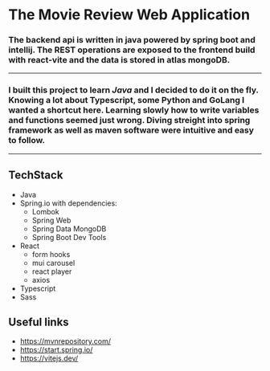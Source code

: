 # The Movie Review Web Application

### The backend api is written in java powered by spring boot and intellij. The REST operations are exposed to the frontend build with react-vite and the data is stored in atlas mongoDB.
---
### I built this project to learn ***Java*** and I decided to do it on the fly. Knowing a lot about Typescript, some Python and GoLang I wanted a shortcut here. Learning slowly how to write variables and functions seemed just wrong. Diving streight into spring framework as well as maven software were intuitive and easy to follow.
---

## TechStack
  * Java
  * Spring.io with dependencies:
    - Lombok
    - Spring Web
    - Spring Data MongoDB
    - Spring Boot Dev Tools
  * React
    - form hooks
    - mui carousel
    - react player
    - axios
  * Typescript
  * Sass

## Useful links
  * https://mvnrepository.com/
  * https://start.spring.io/
  * https://vitejs.dev/
  